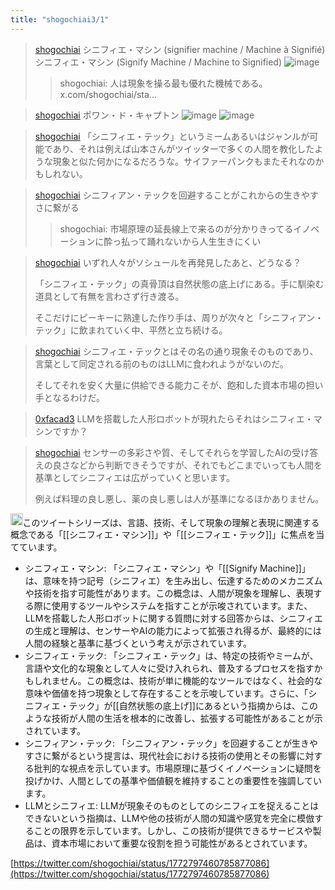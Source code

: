 ```yaml
---
title: "shogochiai3/1"
---
```


> [shogochiai](https://twitter.com/shogochiai/status/1763489353568075975/photo/1) シニフィエ・マシン (signifier machine / Machine à Signifié)
>  シニフィエ・マシン (Signify Machine / Machine to Signified)
>  ![image](https://pbs.twimg.com/media/GHksNuqaYAAOUMT?format=png&name=small#.png)
>  >shogochiai: 人は現象を操る最も優れた機械である。 x.com/shogochiai/sta…


> [shogochiai](https://twitter.com/shogochiai/status/1763518235549565426) ポワン・ド・キャプトン
>  ![image](https://pbs.twimg.com/media/GHlGfS1aUAABvY-?format=jpg&name=small#.png) ![image](https://pbs.twimg.com/media/GHlGfUqbsAAgW-g?format=jpg&name=small#.png)

> [shogochiai](https://twitter.com/shogochiai/status/1763804192181793169) 「シニフィエ・テック」というミームあるいはジャンルが可能であり、それは例えば山本さんがツイッターで多くの人間を教化したような現象と似た何かになるだろうな。サイファーパンクもまたそれなのかもしれない。

> [shogochiai](https://twitter.com/shogochiai/status/1763809556222906641) シニフィアン・テックを回避することがこれからの生きやすさに繋がる
>  >shogochiai: 市場原理の延長線上で来るのが分かりきってるイノベーションに酔っ払って踊れないから人生生きにくい


> [shogochiai](https://twitter.com/shogochiai/status/1763810218910360044) いずれ人々がソシュールを再発見したあと、どうなる？
>
>  「シニフィエ・テック」の真骨頂は自然状態の底上げにある。手に馴染む道具として有無を言わさず行き渡る。
>
>  そこだけにピーキーに熟達した作り手は、周りが次々と「シニフィアン・テック」に飲まれていく中、平然と立ち続ける。

> [shogochiai](https://twitter.com/shogochiai/status/1763818894467510484) シニフィエ・テックとはその名の通り現象そのものであり、言葉として同定される前のものはLLMに食われようがないのだ。
>
>  そしてそれを安く大量に供給できる能力こそが、飽和した資本市場の担い手となるわけだ。

> [0xfacad3](https://twitter.com/0xfacad3/status/1763490218785599977) LLMを搭載した人形ロボットが現れたらそれはシニフィエ・マシンですか？

> [shogochiai](https://twitter.com/shogochiai/status/1763501220680073227) センサーの多彩さや質、そしてそれらを学習したAIの受け答えの良さなどから判断できそうですが、それでもどこまでいっても人間を基準としてシニフィエは広がっていくと思います。
>
>  例えば料理の良し悪し、薬の良し悪しは人が基準になるほかありません。

<img src='https://scrapbox.io/api/pages/nishio/gpt/icon' alt='gpt.icon' height="19.5"/>このツイートシリーズは、言語、技術、そして現象の理解と表現に関連する概念である「[[シニフィエ・マシン]]」や「[[シニフィエ・テック]]」に焦点を当てています。
- シニフィエ・マシン: 「シニフィエ・マシン」や「[[Signify Machine]]」は、意味を持つ記号（シニフィエ）を生み出し、伝達するためのメカニズムや技術を指す可能性があります。この概念は、人間が現象を理解し、表現する際に使用するツールやシステムを指すことが示唆されています。また、LLMを搭載した人形ロボットに関する質問に対する回答からは、シニフィエの生成と理解は、センサーやAIの能力によって拡張され得るが、最終的には人間の経験と基準に基づくという考えが示されています。
- シニフィエ・テック: 「シニフィエ・テック」は、特定の技術やミームが、言語や文化的な現象として人々に受け入れられ、普及するプロセスを指すかもしれません。この概念は、技術が単に機能的なツールではなく、社会的な意味や価値を持つ現象として存在することを示唆しています。さらに、「シニフィエ・テック」が[[自然状態の底上げ]]にあるという指摘からは、このような技術が人間の生活を根本的に改善し、拡張する可能性があることが示されています。
- シニフィアン・テック: 「シニフィアン・テック」を回避することが生きやすさに繋がるという提言は、現代社会における技術の使用とその影響に対する批判的な視点を示しています。市場原理に基づくイノベーションに疑問を投げかけ、人間としての基準や価値観を維持することの重要性を強調しています。
- LLMとシニフィエ: LLMが現象そのものとしてのシニフィエを捉えることはできないという指摘は、LLMや他の技術が人間の知識や感覚を完全に模倣することの限界を示しています。しかし、この技術が提供できるサービスや製品は、資本市場において重要な役割を担う可能性があるとされています。

[https://twitter.com/shogochiai/status/1772797460785877086](https://twitter.com/shogochiai/status/1772797460785877086)
